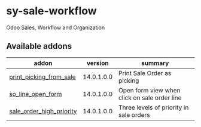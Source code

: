 # sy-sale-workflow
Odoo Sales, Workflow and Organization

[//]: # (addons)

Available addons
----------------
addon | version | summary
--- | --- | ---
[print_picking_from_sale](print_picking_from_sale/) | 14.0.1.0.0 | Print Sale Order as picking
[so_line_open_form](so_line_open_form/) | 14.0.1.0.0 | Open form view when click on sale order line
[sale_order_high_priority](sale_order_high_priority/) | 14.0.1.0.0 | Three levels of priority in sale orders

[//]: # (end addons)
